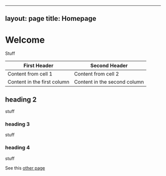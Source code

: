 ---
layout: page
title: Homepage
----

# Welcome

Stuff

First Header | Second Header
------------ | -------------
Content from cell 1 | Content from cell 2
Content in the first column | Content in the second column

## heading 2

stuff

### heading 3

stuff

### heading 4

stuff

See this [other page](another.html)
